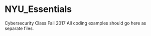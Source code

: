 # NYU_Essentials
Cybersecurity Class Fall 2017
All coding examples should go here as separate files.
